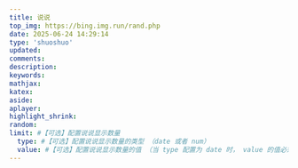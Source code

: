 ```yaml
---
title: 说说
top_img: https://bing.img.run/rand.php
date: 2025-06-24 14:29:14
type: 'shuoshuo'
updated:
comments:
description:
keywords:
mathjax:
katex:
aside:
aplayer:
highlight_shrink:
random:
limit: #【可选】配置说说显示数量
  type: #【可选】配置说说显示数量的类型 （date 或者 num）
  value: #【可选】配置说说显示数量的值 （当 type 配置为 date 时， value 的值必须为日期。当 type 配置为 num 时， value 的值必须为数字，且大于 0
---
```


